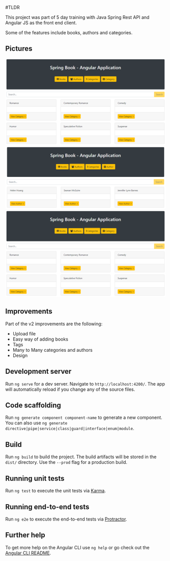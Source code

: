 #TLDR

This project was part of 5 day training with Java Spring Rest API and Angular JS as the front end client.

Some of the features include books, authors and categories.

## Pictures

![Books](https://raw.githubusercontent.com/asakapab0i/bookstore-angular/master/Categories.PNG)
![Authors](https://raw.githubusercontent.com/asakapab0i/bookstore-angular/master/Authors.PNG)
![Categories](https://raw.githubusercontent.com/asakapab0i/bookstore-angular/master/Categories.PNG)

## Improvements

Part of the v2 improvements are the following:

- Upload file
- Easy way of adding books
- Tags
- Many to Many categories and authors
- Design

## Development server

Run `ng serve` for a dev server. Navigate to `http://localhost:4200/`. The app will automatically reload if you change any of the source files.

## Code scaffolding

Run `ng generate component component-name` to generate a new component. You can also use `ng generate directive|pipe|service|class|guard|interface|enum|module`.

## Build

Run `ng build` to build the project. The build artifacts will be stored in the `dist/` directory. Use the `--prod` flag for a production build.

## Running unit tests

Run `ng test` to execute the unit tests via [Karma](https://karma-runner.github.io).

## Running end-to-end tests

Run `ng e2e` to execute the end-to-end tests via [Protractor](http://www.protractortest.org/).

## Further help

To get more help on the Angular CLI use `ng help` or go check out the [Angular CLI README](https://github.com/angular/angular-cli/blob/master/README.md).
